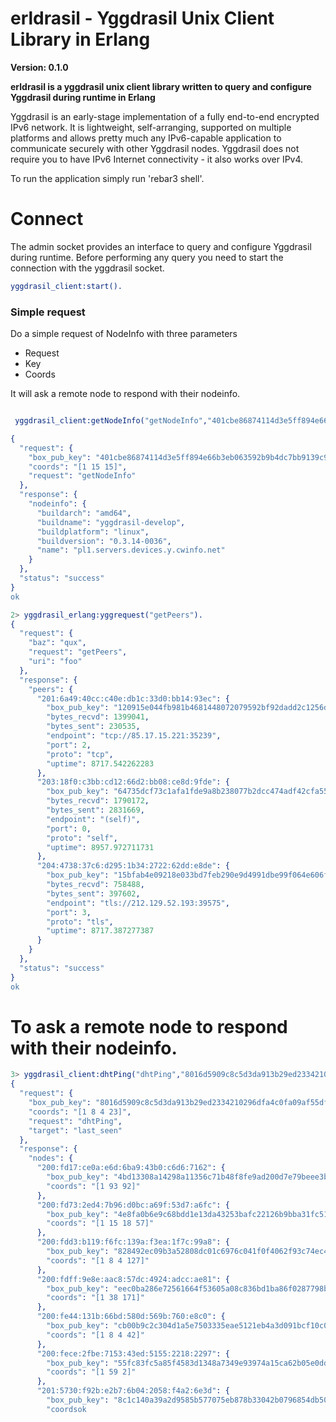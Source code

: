 # erldrasil -  Yggdrasil Unix Client Library in Erlang

**Version: 0.1.0**

**erldrasil is a yggdrasil unix client library written to  query and configure Yggdrasil during runtime in Erlang**

Yggdrasil is an early-stage implementation of a fully end-to-end encrypted IPv6 network. It is lightweight, self-arranging, supported on multiple platforms and allows pretty much any IPv6-capable application to communicate securely with other Yggdrasil nodes. Yggdrasil does not require you to have IPv6 Internet connectivity - it also works over IPv4.



To run the application simply run 'rebar3 shell'.




# Connect
The admin socket provides an interface to query and configure Yggdrasil during runtime.
Before performing any query you need to start the connection with the yggdrasil socket.

```erlang
yggdrasil_client:start().
```

### Simple request

Do a simple request of NodeInfo with three parameters


* Request  
* Key  
* Coords

It will ask a remote node to respond with their nodeinfo.

```erlang

 yggdrasil_client:getNodeInfo("getNodeInfo","401cbe86874114d3e5ff894e66b3eb063592b9b4dc7bb9139c98b28686899242","[1 15 15]").

{
  "request": {
    "box_pub_key": "401cbe86874114d3e5ff894e66b3eb063592b9b4dc7bb9139c98b28686899242",
    "coords": "[1 15 15]",
    "request": "getNodeInfo"
  },
  "response": {
    "nodeinfo": {
      "buildarch": "amd64",
      "buildname": "yggdrasil-develop",
      "buildplatform": "linux", 
      "buildversion": "0.3.14-0036",
      "name": "pl1.servers.devices.y.cwinfo.net"
    }
  },
  "status": "success"
}
ok

```

```erlang
2> yggdrasil_erlang:yggrequest("getPeers").                                                                                   
{
  "request": {
    "baz": "qux",
    "request": "getPeers",
    "uri": "foo"
  },
  "response": {
    "peers": {
      "201:6a49:40cc:c40e:db1c:33d0:bb14:93ec": {
        "box_pub_key": "120915e044fb981b4681448072079592bf92dadd2c1256d35f1e1d4e480d2e2e",
        "bytes_recvd": 1399041,
        "bytes_sent": 230535,
        "endpoint": "tcp://85.17.15.221:35239",
        "port": 2,
        "proto": "tcp",
        "uptime": 8717.542262283
      },
      "203:18f0:c3bb:cd12:66d2:bb08:ce8d:9fde": {
        "box_pub_key": "64735dcf73c1afa1fde9a8b238077b2dcc474adf42cfa55b5ccfa90ddb1ce011",
        "bytes_recvd": 1790172,
        "bytes_sent": 2831669,
        "endpoint": "(self)",
        "port": 0,
        "proto": "self",
        "uptime": 8957.972711731
      },
      "204:4738:37c6:d295:1b34:2722:62dd:e8de": {
        "box_pub_key": "15bfab4e09218e033bd7feb290e9d4991dbe99f064e606f1718c27568dbb5d71",
        "bytes_recvd": 758488,
        "bytes_sent": 397602,
        "endpoint": "tls://212.129.52.193:39575",
        "port": 3,
        "proto": "tls",
        "uptime": 8717.387277387
      }
    }
  },
  "status": "success"
}
ok
```

# To ask a remote node to respond with their nodeinfo.

```erlang
3> yggdrasil_client:dhtPing("dhtPing","8016d5909c8c5d3da913b29ed2334210296dfa4c0fa09af55df182d6b9171e17", "[1 8 4 23]","last_seen").
{
  "request": {
    "box_pub_key": "8016d5909c8c5d3da913b29ed2334210296dfa4c0fa09af55df182d6b9171e17",
    "coords": "[1 8 4 23]",
    "request": "dhtPing",
    "target": "last_seen"
  },
  "response": {
    "nodes": {
      "200:fd17:ce0a:e6d:6ba9:43b0:c6d6:7162": {
        "box_pub_key": "4bd13308a14298a11356c71b48f8fe9ad200d7e79beee3b0ea974a2df8fd6871",
        "coords": "[1 93 92]"
      },
      "200:fd73:2ed4:7b96:d0bc:a69f:53d7:a6fc": {
        "box_pub_key": "4e8fa0b6e9c68bdd1e13da43253bafc22126b9bba31fc5111ecee93d8b066650",
        "coords": "[1 15 18 57]"
      },
      "200:fdd3:b119:f6fc:139a:f3ea:1f7c:99a8": {
        "box_pub_key": "828492ec09b3a52808dc01c6976c041f0f4062f93c74ec451f96ac100d6e5126",
        "coords": "[1 8 4 127]"
      },
      "200:fdff:9e8e:aac8:57dc:4924:adcc:ae81": {
        "box_pub_key": "eec0ba286e72561664f53605a08c836bd1ba86f0287798b398fddedf757ebf75",
        "coords": "[1 38 171]"
      },
      "200:fe44:131b:66bd:580d:569b:760:e8c0": {
        "box_pub_key": "cb00b9c2c304d1a5e7503335eae5121eb4a3d091bcf10c0919db388fa9353b0f",
        "coords": "[1 8 4 42]"
      },
      "200:fece:2fbe:7153:43ed:5155:2218:2297": {
        "box_pub_key": "55fc83fc5a85f4583d1348a7349e93974a15ca62b05e0dd428efa0ea5c649f30",
        "coords": "[1 59 2]"
      },
      "201:5730:f92b:e2b7:6b04:2058:f4a2:6e3d": {
        "box_pub_key": "8c1c140a39a2d9585b577075eb878b33042b0796854db5005142211838db9b2f",
        "coordsok
```
